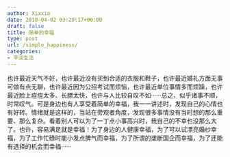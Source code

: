 ```yaml
---
author: Xiaxia
date: 2010-04-02 03:29:17+00:00
draft: false
title: 简单的幸福
type: post
url: /simple_happiness/
categories:
- 平淡生活
---
```


也许最近天气不好，也许最近没有买到合适的衣服和鞋子，也许最近婚礼方面无事可做有点无聊，也许最近因为公招考试而烦恼，也许最近单位事情多而烦躁，也许最近脸上痘痘太多、长膘太快，也许与人比较自叹不如······总之，似乎诸事不顺，时常叹气。可是身边也有人享受着简单的幸福，我一一讲述时，发现自己的心情也有好转。情绪就是这样的，当站在旁观者角度，发现很多事情没有当时想的那么重要、那么复杂。看着别人可以为了一丁点小事高兴时，我自己的不幸也没那么大了。也许，容易满足就是幸福！为了身边的人健康幸福，为了可以试漂亮婚纱幸福，为了工作忙碌时能小发点脾气而幸福，为了所谓的垄断国企而幸福，为了还能有选择的机会而幸福······ 
